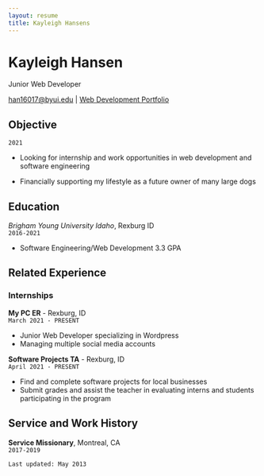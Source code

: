 ```yaml
---
layout: resume
title: Kayleigh Hansens
---
```


# Kayleigh Hansen
Junior Web Developer

<div id="webaddress">
<a href="han16017@byui.edu">han16017@byui.edu</a>
| <a href="https://kayleighhansen.github.io/wdd330/">Web Development Portfolio</a>
</div>

<!-- https://www.monique.tech/the-art-of-markdown -->

## Objective

`2021`

- Looking for internship and work opportunities in web development and software engineering 

- Financially supporting my lifestyle as a future owner of many large dogs  

## Education


_Brigham Young University Idaho_, Rexburg ID<br>
`2016-2021`
- Software Engineering/Web Development 3.3 GPA


## Related Experience

### Internships


__My PC ER__ - Rexburg, ID<br>
`March 2021 - PRESENT`
- Junior Web Developer specializing in Wordpress
- Managing multiple social media accounts


__Software Projects TA__ - Rexburg, ID<br>
`April 2021 - PRESENT`
- Find and complete software projects for local businesses
- Submit grades and assist the teacher in evaluating interns and students participating in the program


## Service and Work History


__Service Missionary__, Montreal, CA<br>
`2017-2019`




`Last updated: May 2013`


